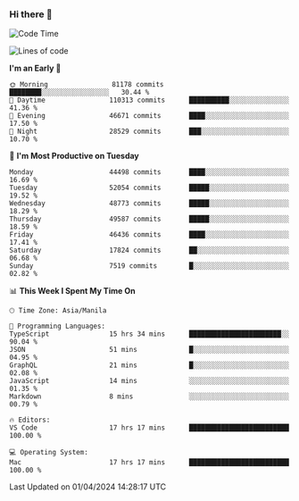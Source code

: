 ### Hi there 👋

<!--START_SECTION:waka-->
![Code Time](http://img.shields.io/badge/Code%20Time-5%2C006%20hrs%2047%20mins-blue)

![Lines of code](https://img.shields.io/badge/From%20Hello%20World%20I%27ve%20Written-118.5%20million%20lines%20of%20code-blue)

**I'm an Early 🐤** 

```text
🌞 Morning                81178 commits       ████████░░░░░░░░░░░░░░░░░   30.44 % 
🌆 Daytime                110313 commits      ██████████░░░░░░░░░░░░░░░   41.36 % 
🌃 Evening                46671 commits       ████░░░░░░░░░░░░░░░░░░░░░   17.50 % 
🌙 Night                  28529 commits       ███░░░░░░░░░░░░░░░░░░░░░░   10.70 % 
```
📅 **I'm Most Productive on Tuesday** 

```text
Monday                   44498 commits       ████░░░░░░░░░░░░░░░░░░░░░   16.69 % 
Tuesday                  52054 commits       █████░░░░░░░░░░░░░░░░░░░░   19.52 % 
Wednesday                48773 commits       █████░░░░░░░░░░░░░░░░░░░░   18.29 % 
Thursday                 49587 commits       █████░░░░░░░░░░░░░░░░░░░░   18.59 % 
Friday                   46436 commits       ████░░░░░░░░░░░░░░░░░░░░░   17.41 % 
Saturday                 17824 commits       ██░░░░░░░░░░░░░░░░░░░░░░░   06.68 % 
Sunday                   7519 commits        █░░░░░░░░░░░░░░░░░░░░░░░░   02.82 % 
```


📊 **This Week I Spent My Time On** 

```text
🕑︎ Time Zone: Asia/Manila

💬 Programming Languages: 
TypeScript               15 hrs 34 mins      ███████████████████████░░   90.04 % 
JSON                     51 mins             █░░░░░░░░░░░░░░░░░░░░░░░░   04.95 % 
GraphQL                  21 mins             █░░░░░░░░░░░░░░░░░░░░░░░░   02.08 % 
JavaScript               14 mins             ░░░░░░░░░░░░░░░░░░░░░░░░░   01.35 % 
Markdown                 8 mins              ░░░░░░░░░░░░░░░░░░░░░░░░░   00.79 % 

🔥 Editors: 
VS Code                  17 hrs 17 mins      █████████████████████████   100.00 % 

💻 Operating System: 
Mac                      17 hrs 17 mins      █████████████████████████   100.00 % 
```


 Last Updated on 01/04/2024 14:28:17 UTC
<!--END_SECTION:waka-->


<!--
**rad182/rad182** is a ✨ _special_ ✨ repository because its `README.md` (this file) appears on your GitHub profile.

Here are some ideas to get you started:

- 🔭 I’m currently working on ...
- 🌱 I’m currently learning ...
- 👯 I’m looking to collaborate on ...
- 🤔 I’m looking for help with ...
- 💬 Ask me about ...
- 📫 How to reach me: ...
- 😄 Pronouns: ...
- ⚡ Fun fact: ...
-->
